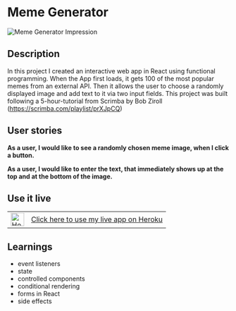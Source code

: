 # Meme Generator

<img src="https://user-images.githubusercontent.com/99111208/170780828-d031acdc-1140-46e2-a25d-16a5ee73eef9.png" alt="Meme Generator Impression"/>

## Description

In this project I created an interactive web app in React using functional programming. When the App first loads, it gets 100 of the most popular memes from an external API. Then it allows the user to choose a randomly displayed image and add text to it via two input fields.
This project was built following a 5-hour-tutorial from Scrimba by Bob Ziroll (https://scrimba.com/playlist/prXJpCQ)

## User stories

**As a user, I would like to see a randomly chosen meme image, when I click a button.**

**As a user, I would like to enter the text, that immediately shows up at the top and at the bottom of the image.**

## Use it live


<table>
<tr>
<td>
<img src="https://user-images.githubusercontent.com/99111208/163397361-5126a0ff-a116-4a57-9773-c1878285b045.svg" alt="Heroku icon" width="30">
</td>
<td>
<a href="">Click here to use my live app on Heroku</a>
</td>
</tr>
</table>

## Learnings

* event listeners
* state
* controlled components
* conditional rendering
* forms in React
* side effects

